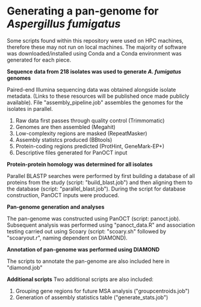 # Generating a pan-genome for _Aspergillus fumigatus_

Some scripts found within this repository were used on HPC machines, therefore these may not run on local machines. The majority of software was downloaded/installed using Conda and a Conda environment was generated for each piece.

**Sequence data from 218 isolates was used to generate _A. fumigatus_ genomes**

Paired-end Illumina sequencing data was obtained alongside isolate metadata. (Links to these resources will be published once made publicly available). 
File "assembly_pipeline.job" assembles the genomes for the isolates in parallel. 

1. Raw data first passes through quality control (Trimmomatic)
2. Genomes are then assembled (Megahit)
3. Low-complexity regions are masked (RepeatMasker)
4. Assembly statistcs produced (BBtools)
5. Protein-coding regions predicted (ProtHint, GeneMark-EP+)
6. Descriptive files generated for PanOCT input

**Protein-protein homology was determined for all isolates**

Parallel BLASTP searches were performed by first building a database of all proteins from the study (script: "build_blast.job") and then aligning them to the database (script: "parallel_blast.job"). During the script for database construction, PanOCT inputs were produced.

**Pan-genome generation and analyses**

The pan-genome was constructed using PanOCT (script: panoct.job). Subsequent analysis was performed using "panoct_data.R" and association testing carried out using Scoary (script: "scoary.sh" followed by "scoaryout.r", naming dependent on DIAMOND).

**Annotation of pan-genome was performed using DIAMOND**

The scripts to annotate the pan-genome are also included here in "diamond.job"

**Additional scripts**
Two additional scripts are also included:
1. Grouping gene regions for future MSA analysis ("groupcentroids.job")
2. Generation of assembly statistics table ("generate_stats.job")



